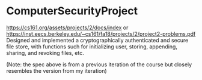 # ComputerSecurityProject
https://cs161.org/assets/projects/2/docs/index or 
https://inst.eecs.berkeley.edu/~cs161/fa18/projects/2/project2-problems.pdf
Designed and implemented a cryptographically authenticated and secure file store, with functions such for initializing user, storing, appending, sharing, and revoking files, etc. 

(Note: the spec above is from a previous iteration of the course but closely resembles the version from my iteration) 
